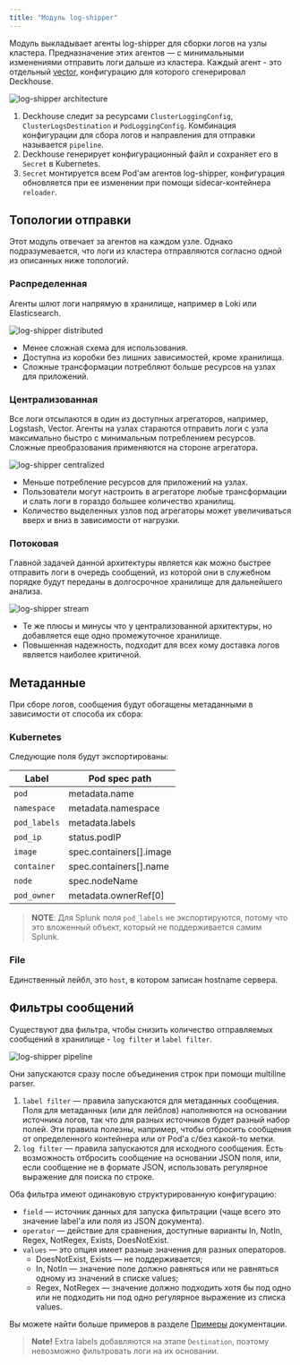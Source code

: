 ```yaml
---
title: "Модуль log-shipper"
---
```


Модуль выкладывает агенты log-shipper для сборки логов на узлы кластера.
Предназначение этих агентов — с минимальными изменениями отправить логи дальше из кластера.
Каждый агент - это отдельный [vector](https://vector.dev/), конфигурацию для которого сгенерировал Deckhouse.

![log-shipper architecture](../../images/460-log-shipper/log_shipper_architecture.svg)
<!-- Исходник картинок: https://docs.google.com/drawings/d/1cOm5emdfPqWp9NT1UrB__TTL31lw7oCgh0VicQH-ouc/edit -->

1. Deckhouse следит за ресурсами `ClusterLoggingConfig`, `ClusterLogsDestination` и `PodLoggingConfig`.
   Комбинация конфигурации для сбора логов и направления для отправки называется `pipeline`.
2. Deckhouse генерирует конфигурационный файл и сохраняет его в `Secret` в Kubernetes.
3. `Secret` монтируется всем Pod'ам агентов log-shipper, конфигурация обновляется при ее изменении при помощи sidecar-контейнера `reloader`.

## Топологии отправки

Этот модуль отвечает за агентов на каждом узле. Однако подразумевается, что логи из кластера отправляются согласно одной из описанных ниже топологий.

### Распределенная

Агенты шлют логи напрямую в хранилище, например в Loki или Elasticsearch.

![log-shipper distributed](../../images/460-log-shipper/log_shipper_distributed.svg)
<!-- Исходник картинок: https://docs.google.com/drawings/d/1FFuPgpDHUGRdkMgpVWXxUXvfZTsasUhEh8XNz7JuCTQ/edit -->

* Менее сложная схема для использования.
* Доступна из коробки без лишних зависимостей, кроме хранилища.
* Сложные трансформации потребляют больше ресурсов на узлах для приложений.

### Централизованная

Все логи отсылаются в один из доступных агрегаторов, например, Logstash, Vector.
Агенты на узлах стараются отправить логи с узла максимально быстро с минимальным потреблением ресурсов.
Сложные преобразования применяются на стороне агрегатора.

![log-shipper centralized](../../images/460-log-shipper/log_shipper_centralized.svg)
<!-- Исходник картинок: https://docs.google.com/drawings/d/1TL-YUBk0CKSJuKtRVV44M9bnYMq6G8FpNRjxGxfeAhQ/edit -->

* Меньше потребление ресурсов для приложений на узлах.
* Пользователи могут настроить в агрегаторе любые трансформации и слать логи в гораздо большее количество хранилищ.
* Количество выделенных узлов под агрегаторы может увеличиваться вверх и вниз в зависимости от нагрузки.

### Потоковая

Главной задачей данной архитектуры является как можно быстрее отправить логи в очередь сообщений, из которой они в служебном порядке будут переданы в долгосрочное хранилище для дальнейшего анализа.

![log-shipper stream](../../images/460-log-shipper/log_shipper_stream.svg)
<!-- Исходник картинок: https://docs.google.com/drawings/d/1R7vbJPl93DZPdrkSWNGfUOh0sWEAKnCfGkXOvRvK3mQ/edit -->

* Те же плюсы и минусы что у централизованной архитектуры, но добавляется еще одно промежуточное хранилище.
* Повышенная надежность, подходит для всех кому доставка логов является наиболее критичной.

## Метаданные

При сборе логов, сообщения будут обогащены метаданными в зависимости от способа их сбора:

### Kubernetes

Следующие поля будут экспортированы:

| Label        | Pod spec path           |
|--------------|-------------------------|
| `pod`        | metadata.name           |
| `namespace`  | metadata.namespace      |
| `pod_labels` | metadata.labels         |
| `pod_ip`     | status.podIP            |
| `image`      | spec.containers[].image |
| `container`  | spec.containers[].name  |
| `node`       | spec.nodeName           |
| `pod_owner`  | metadata.ownerRef[0]    |

> **NOTE**: Для Splunk поля `pod_labels` не экспортируются, потому что это вложенный объект, который не поддерживается самим Splunk.

### File

Единственный лейбл, это `host`, в котором записан hostname сервера.

## Фильтры сообщений

Существуют два фильтра, чтобы снизить количество отправляемых сообщений в хранилище - `log filter` и `label filter`.

![log-shipper pipeline](../../images/460-log-shipper/log_shipper_pipeline.svg)
<!-- Исходник картинок: https://docs.google.com/drawings/d/1SnC29zf4Tse4vlW_wfzhggAeTDY2o9wx9nWAZa_A6RM/edit -->

Они запускаются сразу после объединения строк при помощи multiline parser.

1. `label filter` — правила запускаются для метаданных сообщения. Поля для метаданных (или для лейблов) наполняются на основании источника логов, так что для разных источников будет разный набор полей. Эти правила полезны, например, чтобы отбросить сообщения от определенного контейнера или от Pod'а с/без какой-то метки.
2. `log filter` — правила запускаются для исходного сообщения. Есть возможность отбросить сообщение на основании JSON поля, или, если сообщение не в формате JSON, использовать регулярное выражение для поиска по строке.

Оба фильтра имеют одинаковую структурированную конфигурацию:
* `field` — источник данных для запуска фильтрации (чаще всего это значение label'а или поля из JSON документа).
* `operator` — действие для сравнения, доступные варианты In, NotIn, Regex, NotRegex, Exists, DoesNotExist.
* `values` — это опция имеет разные значения для разных операторов.
  * DoesNotExist, Exists — не поддерживается;
  * In, NotIn — значение поле должно равняться или не равняться одному из значений в списке values;
  * Regex, NotRegex — значение должно подходить хотя бы под одно или не подходить ни под одно регулярное выражение из списка values.

Вы можете найти больше примеров в разделе [Примеры](examples.html) документации.

> **Note!** Extra labels добавляются на этапе `Destination`, поэтому невозможно фильтровать логи на их основании.
